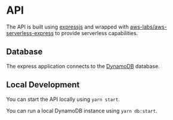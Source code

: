 # API

The API is built using [expressjs](https://expressjs.com/) and wrapped with [aws-labs/aws-serverless-express](https://github.com/awslabs/aws-serverless-express) to provide serverless capabilities.

## Database

The express application connects to the [DynamoDB](https://aws.amazon.com/dynamodb/) database.

## Local Development

You can start the API locally using `yarn start`.

You can run a local DynamoDB instance using `yarn db:start`.
